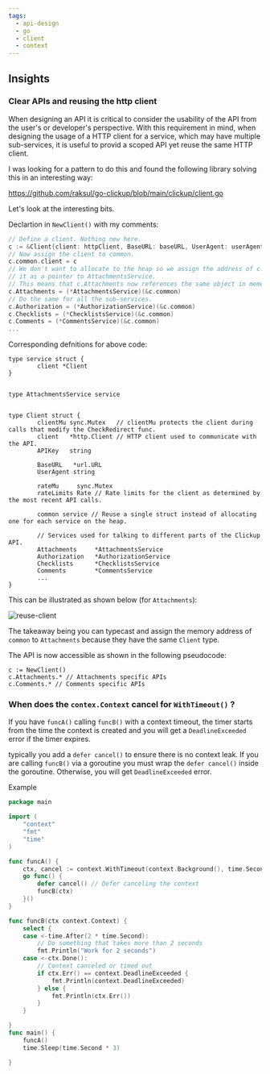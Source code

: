 ```yaml
---
tags:
  - api-design
  - go
  - client
  - context
---
```

## Insights

### Clear APIs and reusing the http client

When designing an API it is critical to consider the usability of the API from the user's or developer's perspective. With this requirement in mind, when designing the usage of a HTTP client for a service, which may have  multiple sub-services, it is useful to provid a scoped API yet reuse the same HTTP client.

I was looking for a pattern to do this and found the following library solving this in an interesting way:

<https://github.com/raksul/go-clickup/blob/main/clickup/client.go>

Let's look at the interesting bits.

Declartion in `NewClient()` with my comments:

```go
// Define a client. Nothing new here.
c := &Client{client: httpClient, BaseURL: baseURL, UserAgent: userAgent, APIKey: APIKey}
// Now assign the client to common.
c.common.client = c
// We don't want to allocate to the heap so we assign the address of c.common to c.Attachments after casting
// it as a pointer to AttachmentsService.
// This means that c.Attachments now references the same object in memory as c.common.
c.Attachments = (*AttachmentsService)(&c.common)
// Do the same for all the sub-services.
c.Authorization = (*AuthorizationService)(&c.common)
c.Checklists = (*ChecklistsService)(&c.common)
c.Comments = (*CommentsService)(&c.common)
...
```

Corresponding defnitions for above code:

```
type service struct {
        client *Client
}


type AttachmentsService service


type Client struct {
        clientMu sync.Mutex   // clientMu protects the client during calls that modify the CheckRedirect func.
        client   *http.Client // HTTP client used to communicate with the API.
        APIKey   string

        BaseURL   *url.URL
        UserAgent string

        rateMu     sync.Mutex
        rateLimits Rate // Rate limits for the client as determined by the most recent API calls.

        common service // Reuse a single struct instead of allocating one for each service on the heap.

        // Services used for talking to different parts of the Clickup API.
        Attachments     *AttachmentsService
		Authorization   *AuthorizationService
		Checklists      *ChecklistsService
		Comments        *CommentsService
		...
}
```

This can be illustrated as shown below (for `Attachments`):

<!-- ![reuse-client](images/reuse-client.png) -->
![reuse-client](images/reuse-client.drawio)

The takeaway being you can typecast and assign the memory address of `common` to `Attachments` because they have
the same `Client` type.

The API is now accessible as shown in the following pseudocode:

```
c := NewClient()
c.Attachments.* // Attachments specific APIs 
c.Comments.* // Comments specific APIs
```

### When does the `contex.Context` cancel for `WithTimeout()` ?

If you have `funcA()` calling `funcB()` with a context timeout, the timer starts from the time the context is created and you will get a `DeadlineExceeded` error if the timer expires.

typically you add a `defer cancel()` to ensure there is no context leak. If you are calling `funcB()` via a goroutine you must wrap the `defer cancel()` inside the goroutine. Otherwise, you will get `DeadlineExceeded` error.

Example

```go
package main

import (
	"context"
	"fmt"
	"time"
)

func funcA() {
	ctx, cancel := context.WithTimeout(context.Background(), time.Second*3)
	go func() {
		defer cancel() // Defer canceling the context
		funcB(ctx)
	}()
}

func funcB(ctx context.Context) {
	select {
	case <-time.After(2 * time.Second):
		// Do something that takes more than 2 seconds
		fmt.Println("Work for 2 seconds")
	case <-ctx.Done():
		// Context canceled or timed out
		if ctx.Err() == context.DeadlineExceeded {
			fmt.Println(context.DeadlineExceeded)
		} else {
			fmt.Println(ctx.Err())
		}
	}

}
func main() {
	funcA()
	time.Sleep(time.Second * 3)

}
```